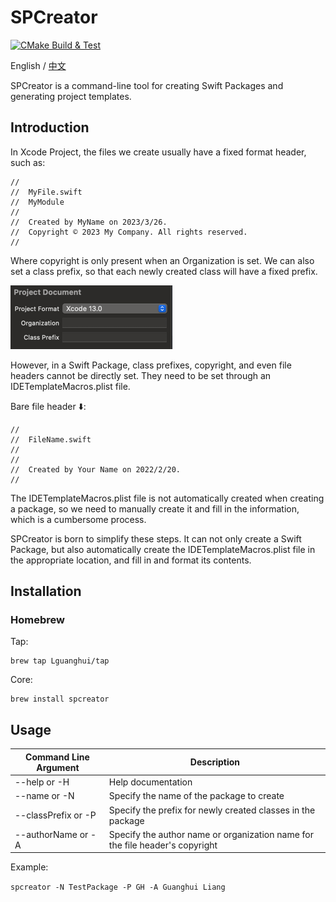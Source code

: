 # SPCreator

[![CMake Build & Test](https://github.com/Lguanghui/SPCreator/actions/workflows/cmake-single-platform.yml/badge.svg)](https://github.com/Lguanghui/SPCreator/actions/workflows/cmake-single-platform.yml)

English / [中文](https://github.com/Lguanghui/SPCreator/blob/main/README_zh-CN.md)

SPCreator is a command-line tool for creating Swift Packages and generating project templates.

## Introduction

In Xcode Project, the files we create usually have a fixed format header, such as:

```
//
//  MyFile.swift
//  MyModule
//
//  Created by MyName on 2023/3/26.
//  Copyright © 2023 My Company. All rights reserved.
//
```

Where copyright is only present when an Organization is set. We can also set a class prefix, so that each newly created class will have a fixed prefix.

![img.png](images/project_config.png)

However, in a Swift Package, class prefixes, copyright, and even file headers cannot be directly set. They need to be set through an IDETemplateMacros.plist file.

Bare file header ⬇️:

```
//
//  FileName.swift
//
//
//  Created by Your Name on 2022/2/20.
//
```

The IDETemplateMacros.plist file is not automatically created when creating a package, so we need to manually create it and fill in the information, which is a cumbersome process.

SPCreator is born to simplify these steps. It can not only create a Swift Package, but also automatically create the IDETemplateMacros.plist file in the appropriate location, and fill in and format its contents.

## Installation

### Homebrew

Tap:

```
brew tap Lguanghui/tap
```

Core:

```
brew install spcreator
```

## Usage

| Command Line Argument | Description                                                                  |
|-----------------------|------------------------------------------------------------------------------|
| --help or -H          | Help documentation                                                           |
| --name or -N          | Specify the name of the package to create                                    |
| --classPrefix or -P   | Specify the prefix for newly created classes in the package                  |
| --authorName or -A    | Specify the author name or organization name for the file header's copyright |

Example:

`spcreator -N TestPackage -P GH -A Guanghui Liang`